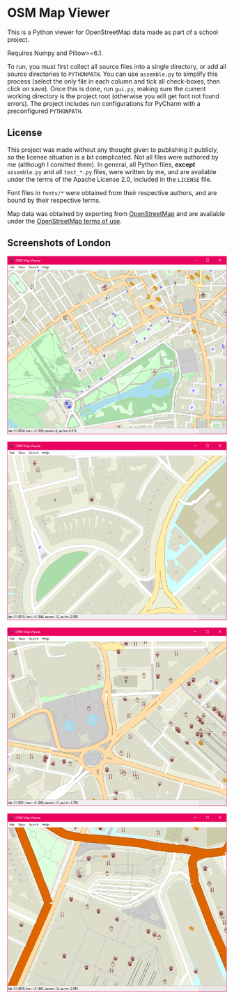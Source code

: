 
# OSM Map Viewer

This is a Python viewer for OpenStreetMap data made as part of a school project.

Requires Numpy and Pillow>=6.1.

To run, you must first collect all source files into a single directory, or add all source directories to `PYTHONPATH`.
You can use `assemble.py` to simplify this process (select the only file in each column and tick all check-boxes, then click on save).
Once this is done, run `gui.py`, making sure the current working directory is the project root (otherwise you will get font not found errors).
The project includes run configurations for PyCharm with a preconfigured `PYTHONPATH`.

## License

This project was made without any thought given to publishing it publicly, so the license situation is a bit complicated.
Not all files were authored by me (although I comitted them).
In general, all Python files, **except** `assemble.py` and all `test_*.py` files, were written by me, and are available under the terms of the Apache License 2.0, included in the `LICENSE` file.

Font files in `fonts/*` were obtained from their respective authors, and are bound by their respective terms.

Map data was obtained by exporting from [OpenStreetMap](https://www.openstreetmap.org/export) and are available under the [OpenStreetMap terms of use](https://wiki.osmfoundation.org/wiki/Terms_of_Use).

## Screenshots of London

![](docs/im3.png)

![](docs/im2.png)

![](docs/im4.png) 

![](docs/im1.png)
